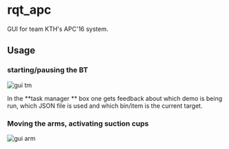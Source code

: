 # rqt_apc
GUI for team KTH's APC'16 system.


## Usage

### starting/pausing the BT
![gui tm](http://i.imgur.com/T5em87p.png)

In the **task manager ** box one gets feedback about which demo is being run, which JSON file is used and which bin/item is the current target.

### Moving the arms, activating suction cups
![gui arm](http://i.imgur.com/7YLJaqP.png)
